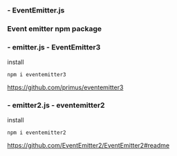 
### - EventEmitter.js



### Event emitter npm package 
### - emitter.js - EventEmitter3
install
```
npm i eventemitter3
```
https://github.com/primus/eventemitter3

### - emitter2.js - eventemitter2
install
```
npm i eventemitter2
```
https://github.com/EventEmitter2/EventEmitter2#readme
